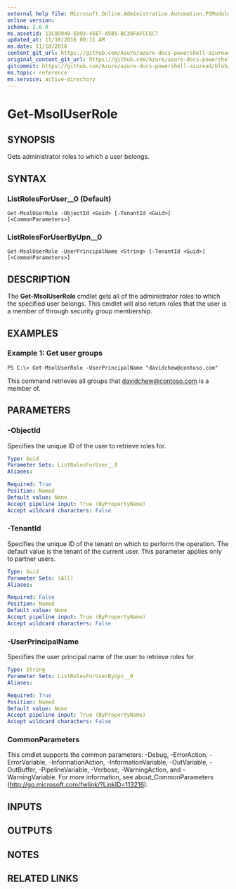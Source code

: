 ```yaml
---
external help file: Microsoft.Online.Administration.Automation.PSModule.dll-Help.xml
online version:
schema: 2.0.0
ms.assetid: 13C8D948-E093-45E7-A5B5-BC38FAFCCEC7
updated_at: 11/10/2016 00:11 AM
ms.date: 11/10/2016
content_git_url: https://github.com/Azure/azure-docs-powershell-azuread/blob/DuncanmaMSFT-patch-1/Azure%20AD%20Cmdlets/MSOnline/v1/Get-MsolUserRole.md
original_content_git_url: https://github.com/Azure/azure-docs-powershell-azuread/blob/DuncanmaMSFT-patch-1/Azure%20AD%20Cmdlets/MSOnline/v1/Get-MsolUserRole.md
gitcommit: https://github.com/Azure/azure-docs-powershell-azuread/blob/f72983e84de2f467e1a00ba8a6d58936035a33db
ms.topic: reference
ms.service: active-directory
---
```


# Get-MsolUserRole

## SYNOPSIS
Gets administrator roles to which a user belongs.

## SYNTAX

### ListRolesForUser__0 (Default)
```
Get-MsolUserRole -ObjectId <Guid> [-TenantId <Guid>] [<CommonParameters>]
```

### ListRolesForUserByUpn__0
```
Get-MsolUserRole -UserPrincipalName <String> [-TenantId <Guid>] [<CommonParameters>]
```

## DESCRIPTION
The **Get-MsolUserRole** cmdlet gets all of the administrator roles to which the specified user belongs.
This cmdlet will also return roles that the user is a member of through security group membership.

## EXAMPLES

### Example 1: Get user groups
```
PS C:\> Get-MsolUserRole -UserPrincipalName "davidchew@contoso.com"
```
This command retrieves all groups that davidchew@contoso.com is a member of.

## PARAMETERS

### -ObjectId
Specifies the unique ID of the user to retrieve roles for.

```yaml
Type: Guid
Parameter Sets: ListRolesForUser__0
Aliases:

Required: True
Position: Named
Default value: None
Accept pipeline input: True (ByPropertyName)
Accept wildcard characters: False
```

### -TenantId
Specifies the unique ID of the tenant on which to perform the operation.
The default value is the tenant of the current user.
This parameter applies only to partner users.

```yaml
Type: Guid
Parameter Sets: (All)
Aliases:

Required: False
Position: Named
Default value: None
Accept pipeline input: True (ByPropertyName)
Accept wildcard characters: False
```

### -UserPrincipalName
Specifies the user principal name of the user to retrieve roles for.

```yaml
Type: String
Parameter Sets: ListRolesForUserByUpn__0
Aliases:

Required: True
Position: Named
Default value: None
Accept pipeline input: True (ByPropertyName)
Accept wildcard characters: False
```

### CommonParameters
This cmdlet supports the common parameters: -Debug, -ErrorAction, -ErrorVariable, -InformationAction, -InformationVariable, -OutVariable, -OutBuffer, -PipelineVariable, -Verbose, -WarningAction, and -WarningVariable. For more information, see about_CommonParameters (http://go.microsoft.com/fwlink/?LinkID=113216).

## INPUTS

## OUTPUTS

## NOTES

## RELATED LINKS
